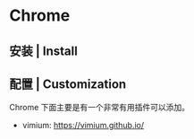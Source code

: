 # Chrome

## 安装 | Install



## 配置 | Customization

Chrome 下面主要是有一个非常有用插件可以添加。

- vimium: https://vimium.github.io/